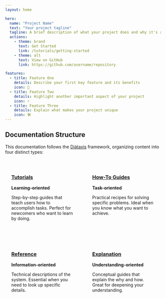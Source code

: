 ```yaml
---
layout: home

hero:
  name: "Project Name"
  text: "Your project tagline"
  tagline: A brief description of what your project does and why it's awesome
  actions:
    - theme: brand
      text: Get Started
      link: /tutorials/getting-started
    - theme: alt
      text: View on GitHub
      link: https://github.com/username/repository

features:
  - title: Feature One
    details: Describe your first key feature and its benefits
    icon: 🚀
  - title: Feature Two
    details: Highlight another important aspect of your project
    icon: ⚡
  - title: Feature Three
    details: Explain what makes your project unique
    icon: 🛠️
---
```


## Documentation Structure

This documentation follows the [Diátaxis](https://diataxis.fr/) framework, organizing content into four distinct types:

<div style="display: grid; grid-template-columns: repeat(2, 1fr); gap: 20px; margin-top: 20px;">

<div style="border: 1px solid var(--vp-c-divider); padding: 20px; border-radius: 8px;">

### [Tutorials](/tutorials/getting-started)
**Learning-oriented**

Step-by-step guides that teach users how to accomplish tasks. Perfect for newcomers who want to learn by doing.

</div>

<div style="border: 1px solid var(--vp-c-divider); padding: 20px; border-radius: 8px;">

### [How-To Guides](/how-to/)
**Task-oriented**

Practical recipes for solving specific problems. Ideal when you know what you want to achieve.

</div>

<div style="border: 1px solid var(--vp-c-divider); padding: 20px; border-radius: 8px;">

### [Reference](/reference/)
**Information-oriented**

Technical descriptions of the system. Essential when you need to look up specific details.

</div>

<div style="border: 1px solid var(--vp-c-divider); padding: 20px; border-radius: 8px;">

### [Explanation](/explanation/)
**Understanding-oriented**

Conceptual guides that explain the why and how. Great for deepening your understanding.

</div>

</div>